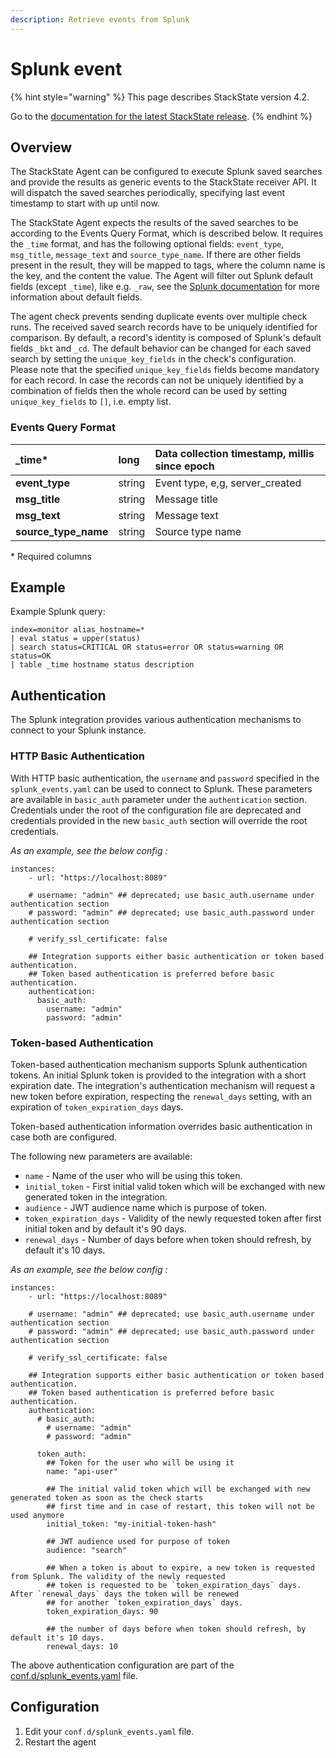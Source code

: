 ```yaml
---
description: Retrieve events from Splunk
---
```


# Splunk event

{% hint style="warning" %}
This page describes StackState version 4.2.

Go to the [documentation for the latest StackState release](https://docs.stackstate.com/).
{% endhint %}

## Overview

The StackState Agent can be configured to execute Splunk saved searches and provide the results as generic events to the StackState receiver API. It will dispatch the saved searches periodically, specifying last event timestamp to start with up until now.

The StackState Agent expects the results of the saved searches to be according to the Events Query Format, which is described below. It requires the `_time` format, and has the following optional fields: `event_type`, `msg_title`, `message_text` and `source_type_name`. If there are other fields present in the result, they will be mapped to tags, where the column name is the key, and the content the value. The Agent will filter out Splunk default fields \(except `_time`\), like e.g. `_raw`, see the [Splunk documentation](https://docs.splunk.com/Documentation/Splunk/6.5.2/Data/Aboutdefaultfields) for more information about default fields.

The agent check prevents sending duplicate events over multiple check runs. The received saved search records have to be uniquely identified for comparison. By default, a record's identity is composed of Splunk's default fields `_bkt` and `_cd`. The default behavior can be changed for each saved search by setting the `unique_key_fields` in the check's configuration. Please note that the specified `unique_key_fields` fields become mandatory for each record. In case the records can not be uniquely identified by a combination of fields then the whole record can be used by setting `unique_key_fields` to `[]`, i.e. empty list.

### Events Query Format

| **\_time\*** | long | Data collection timestamp, millis since epoch |
| :--- | :--- | :--- |
| **event\_type** | string | Event type, e,g, server\_created |
| **msg\_title** | string | Message title |
| **msg\_text** | string | Message text |
| **source\_type\_name** | string | Source type name |

\* Required columns

## Example

Example Splunk query:

```text
index=monitor alias_hostname=*
| eval status = upper(status)
| search status=CRITICAL OR status=error OR status=warning OR status=OK
| table _time hostname status description
```

## Authentication

The Splunk integration provides various authentication mechanisms to connect to your Splunk instance.

### HTTP Basic Authentication

With HTTP basic authentication, the `username` and `password` specified in the `splunk_events.yaml` can be used to connect to Splunk. These parameters are available in `basic_auth` parameter under the `authentication` section. Credentials under the root of the configuration file are deprecated and credentials provided in the new `basic_auth` section will override the root credentials.

_As an example, see the below config :_

```text
instances:
    - url: "https://localhost:8089"

    # username: "admin" ## deprecated; use basic_auth.username under authentication section
    # password: "admin" ## deprecated; use basic_auth.password under authentication section

    # verify_ssl_certificate: false

    ## Integration supports either basic authentication or token based authentication.
    ## Token based authentication is preferred before basic authentication.
    authentication:
      basic_auth:
        username: "admin"
        password: "admin"
```

### Token-based Authentication

Token-based authentication mechanism supports Splunk authentication tokens. An initial Splunk token is provided to the integration with a short expiration date. The integration's authentication mechanism will request a new token before expiration, respecting the `renewal_days` setting, with an expiration of `token_expiration_days` days.

Token-based authentication information overrides basic authentication in case both are configured.

The following new parameters are available:

* `name` - Name of the user who will be using this token.
* `initial_token` - First initial valid token which will be exchanged with new generated token in the integration.
* `audience` - JWT audience name which is purpose of token.
* `token_expiration_days` - Validity of the newly requested token after first initial token and by default it's 90 days.
* `renewal_days` - Number of days before when token should refresh, by default it's 10 days.

_As an example, see the below config :_

```text
instances:
    - url: "https://localhost:8089"

    # username: "admin" ## deprecated; use basic_auth.username under authentication section
    # password: "admin" ## deprecated; use basic_auth.password under authentication section

    # verify_ssl_certificate: false

    ## Integration supports either basic authentication or token based authentication.
    ## Token based authentication is preferred before basic authentication.
    authentication:
      # basic_auth:
        # username: "admin"
        # password: "admin"

      token_auth:
        ## Token for the user who will be using it
        name: "api-user"

        ## The initial valid token which will be exchanged with new generated token as soon as the check starts
        ## first time and in case of restart, this token will not be used anymore
        initial_token: "my-initial-token-hash"

        ## JWT audience used for purpose of token
        audience: "search"

        ## When a token is about to expire, a new token is requested from Splunk. The validity of the newly requested
        ## token is requested to be `token_expiration_days` days. After `renewal_days` days the token will be renewed
        ## for another `token_expiration_days` days.
        token_expiration_days: 90

        ## the number of days before when token should refresh, by default it's 10 days.
        renewal_days: 10
```

The above authentication configuration are part of the [conf.d/splunk\_events.yaml](https://github.com/StackVista/sts-agent-integrations-core/blob/master/splunk_event/conf.yaml.example) file.

## Configuration

1. Edit your `conf.d/splunk_events.yaml` file.
2. Restart the agent

